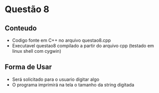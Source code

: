 # Questão 8
## Conteudo
- Codigo fonte em C++ no arquivo questao8.cpp
- Executavel questao8 compilado a partir do arquivo cpp (testado em linux shell com cygwin)
## Forma de Usar
- Será solicitado para o usuario digitar algo
- O programa imprimirá na tela o tamanho da string digitada